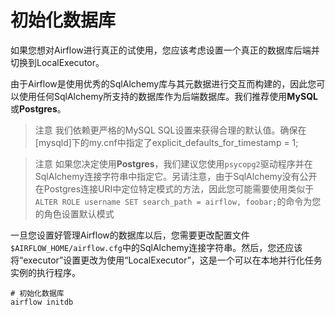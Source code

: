 # 初始化数据库

如果您想对Airflow进行真正的试使用，您应该考虑设置一个真正的数据库后端并切换到LocalExecutor。

由于Airflow是使用优秀的SqlAlchemy库与其元数据进行交互而构建的，因此您可以使用任何SqlAlchemy所支持的数据库作为后端数据库。我们推荐使用**MySQL**或**Postgres**。

> 注意
> 我们依赖更严格的MySQL SQL设置来获得合理的默认值。确保在[mysqld]下的my.cnf中指定了explicit_defaults_for_timestamp = 1;

> 注意
> 如果您决定使用**Postgres**，我们建议您使用`psycopg2`驱动程序并在SqlAlchemy连接字符串中指定它。另请注意，由于SqlAlchemy没有公开在Postgres连接URI中定位特定模式的方法，因此您可能需要使用类似于`ALTER ROLE username SET search_path = airflow, foobar;`的命令为您的角色设置默认模式

一旦您设置好管理Airflow的数据库以后，您需要更改配置文件`$AIRFLOW_HOME/airflow.cfg`中的SqlAlchemy连接字符串。然后，您还应该将“executor”设置更改为使用“LocalExecutor”，这是一个可以在本地并行化任务实例的执行程序。

```
# 初始化数据库
airflow initdb
```
